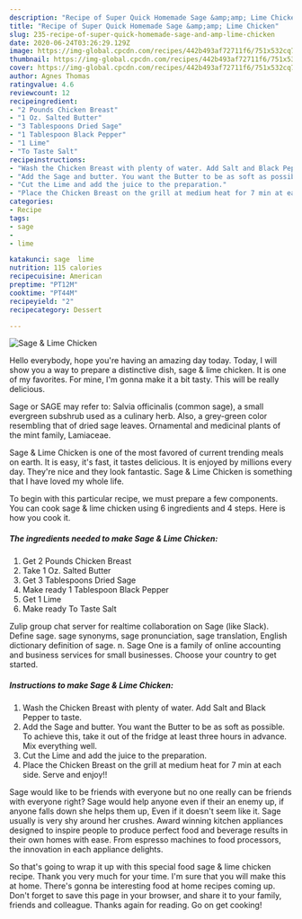 ```yaml
---
description: "Recipe of Super Quick Homemade Sage &amp;amp; Lime Chicken"
title: "Recipe of Super Quick Homemade Sage &amp;amp; Lime Chicken"
slug: 235-recipe-of-super-quick-homemade-sage-and-amp-lime-chicken
date: 2020-06-24T03:26:29.129Z
image: https://img-global.cpcdn.com/recipes/442b493af72711f6/751x532cq70/sage-lime-chicken-recipe-main-photo.jpg
thumbnail: https://img-global.cpcdn.com/recipes/442b493af72711f6/751x532cq70/sage-lime-chicken-recipe-main-photo.jpg
cover: https://img-global.cpcdn.com/recipes/442b493af72711f6/751x532cq70/sage-lime-chicken-recipe-main-photo.jpg
author: Agnes Thomas
ratingvalue: 4.6
reviewcount: 12
recipeingredient:
- "2 Pounds Chicken Breast"
- "1 Oz. Salted Butter"
- "3 Tablespoons Dried Sage"
- "1 Tablespoon Black Pepper"
- "1 Lime"
- "To Taste Salt"
recipeinstructions:
- "Wash the Chicken Breast with plenty of water. Add Salt and Black Pepper to taste."
- "Add the Sage and butter. You want the Butter to be as soft as possible. To achieve this, take it out of the fridge at least three hours in advance. Mix everything well."
- "Cut the Lime and add the juice to the preparation."
- "Place the Chicken Breast on the grill at medium heat for 7 min at each side. Serve and enjoy!!"
categories:
- Recipe
tags:
- sage
- 
- lime

katakunci: sage  lime 
nutrition: 115 calories
recipecuisine: American
preptime: "PT12M"
cooktime: "PT44M"
recipeyield: "2"
recipecategory: Dessert

---
```



![Sage &amp; Lime Chicken](https://img-global.cpcdn.com/recipes/442b493af72711f6/751x532cq70/sage-lime-chicken-recipe-main-photo.jpg)

Hello everybody, hope you're having an amazing day today. Today, I will show you a way to prepare a distinctive dish, sage &amp; lime chicken. It is one of my favorites. For mine, I'm gonna make it a bit tasty. This will be really delicious.

Sage or SAGE may refer to: Salvia officinalis (common sage), a small evergreen subshrub used as a culinary herb. Also, a grey-green color resembling that of dried sage leaves. Ornamental and medicinal plants of the mint family, Lamiaceae.

Sage &amp; Lime Chicken is one of the most favored of current trending meals on earth. It is easy, it's fast, it tastes delicious. It is enjoyed by millions every day. They're nice and they look fantastic. Sage &amp; Lime Chicken is something that I have loved my whole life.


To begin with this particular recipe, we must prepare a few components. You can cook sage &amp; lime chicken using 6 ingredients and 4 steps. Here is how you cook it.

<!--inarticleads1-->

##### The ingredients needed to make Sage &amp; Lime Chicken:

1. Get 2 Pounds Chicken Breast
1. Take 1 Oz. Salted Butter
1. Get 3 Tablespoons Dried Sage
1. Make ready 1 Tablespoon Black Pepper
1. Get 1 Lime
1. Make ready To Taste Salt


Zulip group chat server for realtime collaboration on Sage (like Slack). Define sage. sage synonyms, sage pronunciation, sage translation, English dictionary definition of sage. n. Sage One is a family of online accounting and business services for small businesses. Choose your country to get started. 

<!--inarticleads2-->

##### Instructions to make Sage &amp; Lime Chicken:

1. Wash the Chicken Breast with plenty of water. Add Salt and Black Pepper to taste.
1. Add the Sage and butter. You want the Butter to be as soft as possible. To achieve this, take it out of the fridge at least three hours in advance. Mix everything well.
1. Cut the Lime and add the juice to the preparation.
1. Place the Chicken Breast on the grill at medium heat for 7 min at each side. Serve and enjoy!!


Sage would like to be friends with everyone but no one really can be friends with everyone right? Sage would help anyone even if their an enemy up, if anyone falls down she helps them up, Even if it doesn&#39;t seem like it. Sage usually is very shy around her crushes. Award winning kitchen appliances designed to inspire people to produce perfect food and beverage results in their own homes with ease. From espresso machines to food processors, the innovation in each appliance delights. 

So that's going to wrap it up with this special food sage &amp; lime chicken recipe. Thank you very much for your time. I'm sure that you will make this at home. There's gonna be interesting food at home recipes coming up. Don't forget to save this page in your browser, and share it to your family, friends and colleague. Thanks again for reading. Go on get cooking!
